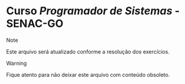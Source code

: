 # Curso _Programador de Sistemas_ - SENAC-GO
> [!NOTE]
> Este arquivo será atualizado conforme a resolução dos exercícios.

> [!WARNING]
> Fique atento para não deixar este arquivo com conteúdo obsoleto.
